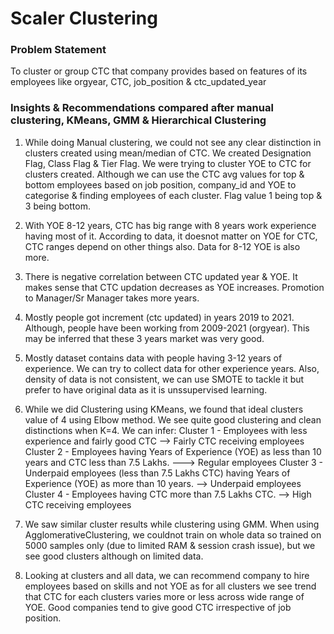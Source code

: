 # Scaler Clustering

### Problem Statement
To cluster or group CTC that company provides based on features of its employees like orgyear, CTC, job_position & ctc_updated_year

### Insights & Recommendations compared after manual clustering, KMeans, GMM & Hierarchical Clustering
1. While doing Manual clustering, we could not see any clear distinction in clusters created using mean/median of CTC. We created Designation Flag, Class Flag & Tier Flag. We were trying to cluster YOE to CTC for clusters created. Although we can use the CTC avg values for top & bottom employees based on job position, company_id and YOE to categorise & finding employees of each cluster. Flag value 1 being top & 3 being bottom.
2. With YOE 8-12 years, CTC has big range with 8 years work experience having most of it. According to data, it doesnot matter on YOE for CTC, CTC ranges depend on other things also. Data for 8-12 YOE is also more.
3. There is negative correlation between CTC updated year & YOE. It makes sense that CTC updation decreases as YOE increases. Promotion to Manager/Sr Manager takes more years.
4. Mostly people got increment (ctc updated) in years 2019 to 2021. Although, people have been working from 2009-2021 (orgyear). This may be inferred that these 3 years market was very good.
5. Mostly dataset contains data with people having 3-12 years of experience. We can try to collect data for other experience years. Also, density of data is not consistent, we can use SMOTE to tackle it but prefer to have original data as it is unssupervised learning.
6. While we did Clustering using KMeans, we found that ideal clusters value of 4 using Elbow method. We see quite good clustering and clean distinctions when K=4. We can infer:
Cluster 1 - Employees with less experience and fairly good CTC --> Fairly CTC receiving employees
Cluster 2 - Employees having Years of Experience (YOE) as less than 10 years and CTC less than 7.5 Lakhs. ---> Regular employees Cluster 3 - Underpaid employees (less than 7.5 Lakhs CTC) having Years of Experience (YOE) as more than 10 years. --> Underpaid employees
Cluster 4 - Employees having CTC more than 7.5 Lakhs CTC. --> High CTC receiving employees
 
7. We saw similar cluster results while clustering using GMM. When using AgglomerativeClustering, we couldnot train on whole data so trained on 5000 samples only (due to limited RAM & session crash issue), but we see good clusters although on limited data.
8. Looking at clusters and all data, we can recommend company to hire employees based on skills and not YOE as for all clusters we see trend that CTC for each clusters varies more or less across wide range of YOE. Good companies tend to give good CTC irrespective of job position.
